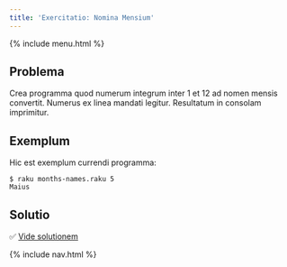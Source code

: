 ```yaml
---
title: 'Exercitatio: Nomina Mensium'
---
```


{% include menu.html %}

## Problema

Crea programma quod numerum integrum inter 1 et 12 ad nomen mensis convertit. Numerus ex linea mandati legitur. Resultatum in consolam imprimitur.

## Exemplum

Hic est exemplum currendi programma:

```console
$ raku months-names.raku 5
Maius
```

## Solutio

✅ [Vide solutionem](solution)

{% include nav.html %}